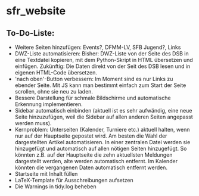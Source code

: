 # sfr_website

## To-Do-Liste:
- Weitere Seiten hinzufügen:
	Events?, DFMM-LV, SFB Jugend?, Links
- DWZ-Liste automatisieren:
	Bisher: DWZ-Liste von der Seite des DSB in eine Textdatei 
	kopieren, mit dem Python-Skript in HTML übersetzen und einfügen.
	Zukünftig: Die Daten direkt von der Seit des DSB lesen und in 
	eigenen HTML-Code übersetzen.
- 'nach oben'-Button verbessern: Im Moment sind es nur Links zu ebender 
	Seite. Mit JS kann man bestimmt einfach zum Start der Seite scrollen, ohne 
	sie neu zu laden.
- Bessere Darstellung für schmale Bildschirme und automatische Erkennung 
	implementieren.
- Sidebar automatisch einbinden (aktuell ist es sehr aufwändig, eine neue Seite
	hinzuzufügen, weil die Sidebar auf allen anderen Seiten angepasst werden muss).
- Kernproblem: Unterseiten (Kalender, Turniere etc.) aktuell halten, wenn nur auf der
	Hauptseite gepostet wird. Am besten die Wahl der dargestellten Artikel
	automatisieren. In einer zentralen Datei werden sie hinzugefügt und automatisch
	auf allen nötigen Seiten hinzugefügt. So könnten z.B. auf der Hauptseite die
	zehn aktuellsten Meldungen dargestellt werden, alte werden automatisch entfernt.
	Im Kalender könnten die vergangenen Daten automatisch entfernt werden.
- Startseite mit Inhalt füllen
- LaTeX-Template für Ausschreibungen aufsetzen
- Die Warnings in tidy.log beheben
